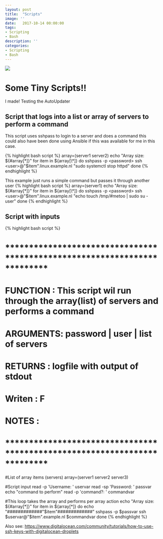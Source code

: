 ```yaml
---
layout: post
title:  "Scripts"
image: ''
date:   2017-10-14 00:00:00
tags:
- Scripting
- Bash
description: ''
categories:
- Scripting
- Bash
---
```

<img src="https://udemy-images.udemy.com/course/750x422/461612_d98e.jpg">

# Some Tiny Scripts!!
I made! Testing the AutoUpdater

## Script that logs into a list or array of servers to perform a command
This script uses sshpass to login to a server and does a command this could also have been done using Ansible if this was available for me in this case.

{% highlight bash script %}
array=(server1 server2)
echo "Array size: ${#array[\*]}"
for item in ${array[\*]}
do
        sshpass -p <password> ssh <user>@"$item".linux.example.nl "sudo systemctl stop httpd"
done
{% endhighlight %}

This example just runs a simple command but passes it through another user
{% highlight bash script %}
array=(server1)
echo "Array size: ${#array[\*]}"
for item in ${array[\*]}
do
        sshpass -p <password> ssh <user>@"$item".linux.example.nl "echo touch /tmp/#metoo | sudo su - user"
done
{% endhighlight %}

## Script with inputs


{% highlight bash script %}
# *************************************************************************
# FUNCTION : This script wil run through the array(list) of servers and performs a command
# ARGUMENTS: password | user |  list of servers
# RETURNS  : logfile with output of stdout
# Writen   : F
# NOTES    :
# *************************************************************************

#List of array items (servers)
array=(server1 server2 server3)

#Script input
read -p   'Username:  ' uservar
read -sp  'Password:  ' passvar
echo "command to perform"
read -p   'command?:  ' commandvar

#This loop takes the array and performs per array action
echo "Array size: ${#array[*]}"
for item in ${array[*]}
do
        echo  "#############"$item"#############"
        sshpass -p $passvar ssh $uservar@"$item".example.nl $commandvar
done
{% endhighlight %}

Also see:
https://www.digitalocean.com/community/tutorials/how-to-use-ssh-keys-with-digitalocean-droplets
